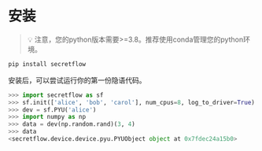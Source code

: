 # 安装

> 💡 注意，您的python版本需要>=3.8。推荐使用conda管理您的python环境。

```bash
pip install secretflow
```

安装后，可以尝试运行你的第一份隐语代码。

```python
>>> import secretflow as sf
>>> sf.init(['alice', 'bob', 'carol'], num_cpus=8, log_to_driver=True)
>>> dev = sf.PYU('alice')
>>> import numpy as np
>>> data = dev(np.random.rand)(3, 4)
>>> data
<secretflow.device.device.pyu.PYUObject object at 0x7fdec24a15b0>
```